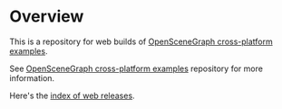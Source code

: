 
# Overview

This is a repository for web builds of [OpenSceneGraph cross-platform examples][osgcpe].

See [OpenSceneGraph cross-platform examples][osgcpe] repository for more information.

Here's the [index of web releases][index].

[osgcpe]: https://github.com/OGStudio/openscenegraph-cross-platform-examples
[index]: https://ogstudio.github.io/openscenegraph-cross-platform-examples-web-builds

